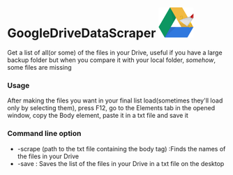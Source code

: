 # GoogleDriveDataScraper <img src="https://github.com/MyAlexro/GoogleDriveDataScraper/blob/master/GoogleDriveDataScraperIcon.png" alt="Imageconverter logo" width="80px">
Get a list of all(or some) of the files in your Drive, useful if you have a large backup folder but when you compare it with your local folder, *somehow*, some files are missing

### Usage

After making the files you want in your final list load(sometimes they'll load only by selecting them), press F12, go to the Elements tab in the opened window, copy the Body element, paste it in a txt file and save it

### Command line option
- -scrape (path to the txt file containing the body tag) :Finds the names of the files in your Drive
- -save : Saves the list of the files in your Drive in a txt file on the desktop
